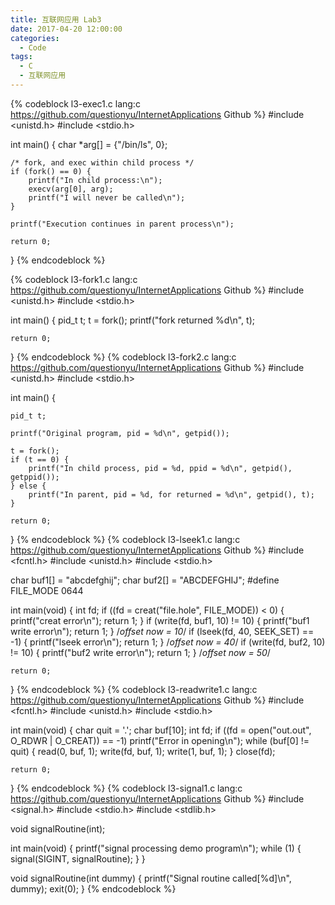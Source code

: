 ```yaml
---
title: 互联网应用 Lab3
date: 2017-04-20 12:00:00
categories:
  - Code
tags:
  - C
  - 互联网应用
---
```


{% codeblock l3-exec1.c lang:c https://github.com/questionyu/InternetApplications Github %}
#include <unistd.h>
#include <stdio.h>

int main() {
	char *arg[] = {"/bin/ls", 0};

	/* fork, and exec within child process */
	if (fork() == 0) {
		printf("In child process:\n");
		execv(arg[0], arg);
		printf("I will never be called\n");
	}

	printf("Execution continues in parent process\n");

	return 0;
}
{% endcodeblock %}
<!--more-->
{% codeblock l3-fork1.c lang:c https://github.com/questionyu/InternetApplications Github %}
#include <unistd.h>
#include <stdio.h>

int main() {
	pid_t t;
	t = fork();
	printf("fork returned %d\n", t);

	return 0;
}
{% endcodeblock %}
{% codeblock l3-fork2.c lang:c https://github.com/questionyu/InternetApplications Github %}
#include <unistd.h>
#include <stdio.h>

int main() {

	pid_t t;

	printf("Original program, pid = %d\n", getpid());

	t = fork();
	if (t == 0) {
		printf("In child process, pid = %d, ppid = %d\n", getpid(), getppid());
	} else {
		printf("In parent, pid = %d, for returned = %d\n", getpid(), t);
	}

	return 0;
}
{% endcodeblock %}
{% codeblock l3-lseek1.c lang:c https://github.com/questionyu/InternetApplications Github %}
#include <fcntl.h>
#include <unistd.h>
#include <stdio.h>

char buf1[] = "abcdefghij";
char buf2[] = "ABCDEFGHIJ";
#define FILE_MODE 0644

int main(void) {
	int fd;
	if ((fd = creat("file.hole", FILE_MODE)) < 0) {
		printf("creat error\n");
		return 1;
	}
	if (write(fd, buf1, 10) != 10) {
		printf("buf1 write error\n");
		return 1;
	}
	/*offset now = 10*/
	if (lseek(fd, 40, SEEK_SET) == -1) {
		printf("lseek error\n");
		return 1;
	}
	/*offset now = 40*/
	if (write(fd, buf2, 10) != 10) {
		printf("buf2 write error\n");
		return 1;
	}
	/*offset now = 50*/

	return 0;
}
{% endcodeblock %}
{% codeblock l3-readwrite1.c lang:c https://github.com/questionyu/InternetApplications Github %}
#include <fcntl.h>
#include <unistd.h>
#include <stdio.h>

int main(void) {
	char quit = '.';
	char buf[10];
	int fd;
	if ((fd = open("out.out", O_RDWR | O_CREAT)) == -1)
		printf("Error in opening\n");
	while (buf[0] != quit) {
		read(0, buf, 1);
		write(fd, buf, 1);
		write(1, buf, 1);
	}
	close(fd);

	return 0;
}
{% endcodeblock %}
{% codeblock l3-signal1.c lang:c https://github.com/questionyu/InternetApplications Github %}
#include <signal.h>
#include <stdio.h>
#include <stdlib.h>

void signalRoutine(int);

int main(void) {
	printf("signal processing demo program\n");
	while (1) {
		signal(SIGINT, signalRoutine);
	}
}

void signalRoutine(int dummy) {
	printf("Signal routine called[%d]\n", dummy);
	exit(0);
}
{% endcodeblock %}
